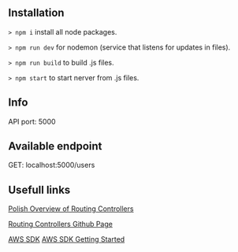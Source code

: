 ## Installation
`> npm i` install all node packages.

`> npm run dev` for nodemon (service that listens for updates in files).

`> npm run build` to build .js files.

`> npm start` to start nerver from .js files.

## Info
API port: 5000

## Available endpoint
GET: localhost:5000/users

## Usefull links
[Polish Overview of Routing Controllers](https://solutionchaser.com/piszemy-kontrolery-w-nodejs-latwiej-i-szybciej/)

[Routing Controllers Github Page](https://github.com/typestack/routing-controllers)

[AWS SDK](https://docs.aws.amazon.com/AWSJavaScriptSDK/latest/)
[AWS SDK Getting Started](https://docs.aws.amazon.com/sdk-for-javascript/v2/developer-guide/welcome.html)